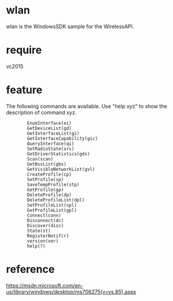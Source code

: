 # wlan
wlan is the WindowsSDK sample for the WirelessAPI.


# require 
  vc2015
  
# feature
The following commands are available. Use "help xyz" to show the description of command xyz.
```
        EnumInterface(ei)
        GetDeviceList(gd)
        GetInterfaceList(gi)
        GetInterfaceCapability(gic)
        QueryInterface(qi)
        SetRadioState(srs)
        GetDriverStatistics(gds)
        Scan(scan)
        GetBssList(gbs)
        GetVisibleNetworkList(gvl)
        CreateProfile(cp)
        SetProfile(sp)
        SaveTempProfile(stp)
        GetProfile(gp)
        DeleteProfile(dp)
        DeleteProfileList(dpl)
        SetProfileList(spl)
        GetProfileList(gpl)
        Connect(conn)
        Disconnect(dc)
        Discover(disc)
        State(st)
        RegisterNotif(r)
        version(ver)
        help(?)
```
# reference
  https://msdn.microsoft.com/en-us/library/windows/desktop/ms706275(v=vs.85).aspx
